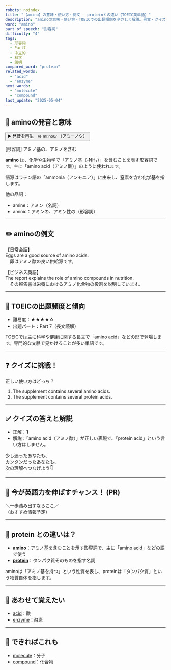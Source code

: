 ```yaml
---
robots: noindex
title: "【amino】の意味・使い方・例文 ― proteinとの違い【TOEIC英単語】"
description: "aminoの意味・使い方・TOEICでの出題傾向をやさしく解説。例文・クイズ付きでproteinとの違いもわかりやすく学べます。"
word: "amino"
part_of_speech: "形容詞"
difficulty: "4"
tags:
  - 形容詞
  - Part7
  - 中立的
  - 科学
  - 説明
compared_word: "protein"
related_words:
  - "acid"
  - "enzyme"
next_words:
  - "molecule"
  - "compound"
last_update: "2025-05-04"
---
```


## 🔰 aminoの発音と意味

<button class="play-audio" onclick="playTTS('amino')">
  <span class="play-audio-main">
    ▶️ 発音を再生　/əˈmiːnoʊ/
  </span>
  <span class="play-audio-sub">
    （アミーノウ）
  </span>
</button>

[形容詞] アミノ基の、アミノを含む

**amino** は、化学や生物学で「アミノ基（-NH₂）」を含むことを表す形容詞です。主に「amino acid（アミノ酸）」のように使われます。

語源はラテン語の「ammonia（アンモニア）」に由来し、窒素を含む化学基を指します。

他の品詞：  
- amine：アミン（名詞）
- aminic：アミンの、アミン性の（形容詞）

---

## ✏️ aminoの例文

【日常会話】  
Eggs are a good source of amino acids.  
　卵はアミノ酸の良い供給源です。

【ビジネス英語】  
The report explains the role of amino compounds in nutrition.  
　その報告書は栄養におけるアミノ化合物の役割を説明しています。

---

## 🎯 TOEICの出題頻度と傾向

- 難易度：★★★★☆
- 出題パート：Part 7（長文読解）

TOEICでは主に科学や健康に関する長文で「amino acid」などの形で登場します。専門的な文脈で見かけることが多い単語です。

---

## ❓ クイズに挑戦！

正しい使い方はどっち？

1. The supplement contains several amino acids.  
2. The supplement contains several protein acids.

---

## ✅ クイズの答えと解説

- 正解：**1**
- 解説：「amino acid（アミノ酸）」が正しい表現で、「protein acid」という言い方はしません。

少し迷ったあなたも、  
カンタンだったあなたも、  
次の理解へつなげよう👇️

---

## 🚀 今が英語力を伸ばすチャンス！ (PR)

<div class="info-center">
＼一歩踏み出すならここ／<br>  
（おすすめ情報予定）
</div>

---

## 🤔  protein との違いは？

- **amino**：アミノ基を含むことを示す形容詞で、主に「amino acid」などの語で使う
- **[protein](/word/protein/)**：タンパク質そのものを指す名詞

aminoは「アミノ基を持つ」という性質を表し、proteinは「タンパク質」という物質自体を指します。

---

## 🧩 あわせて覚えたい

- [acid](/word/acid/)：酸
- [enzyme](/word/enzyme/)：酵素

---

## 📖 できればこれも

- [molecule](/word/molecule/)：分子
- [compound](/word/compound/)：化合物

<!-- cvid: aid34_bid20 -->
